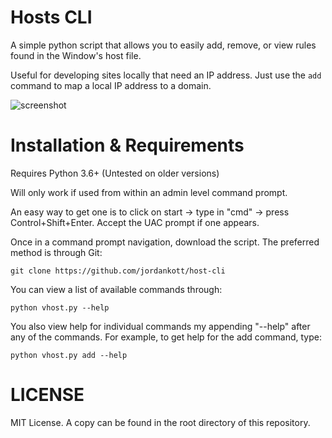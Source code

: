 # Hosts CLI #

A simple python script that allows you to easily add, remove, or view rules
found in the Window's host file. 

Useful for developing sites locally that need an IP address. Just use the
```add``` command to map a local IP address to a domain.

![screenshot](https://github.com/jordanknott/host-cli/raw/master/www/screenshot.png "Screenshot")

# Installation & Requirements #

Requires Python 3.6+ (Untested on older versions)

Will only work if used from within an admin level command prompt.

An easy way to get one is to click on start -> type in "cmd" -> press
Control+Shift+Enter. Accept the UAC prompt if one appears. 

Once in a command prompt navigation, download the script. The preferred method
is through Git:

``` shell
git clone https://github.com/jordankott/host-cli
```

You can view a list of available commands through:

``` shell
python vhost.py --help
```

You also view help for individual commands my appending "--help" after any of
the commands. For example, to get help for the add command, type:

``` shell
python vhost.py add --help
```

# LICENSE #

MIT License. A copy can be found in the root directory of this repository.

